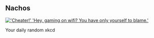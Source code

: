 ## Nachos
[!['Cheater!' 'Hey, gaming on wifi? You have only yourself to blame.'](https://imgs.xkcd.com/comics/nachos.png)](https://xkcd.com/654/ "'Cheater!' 'Hey, gaming on wifi? You have only yourself to blame.'")

Your daily random xkcd

